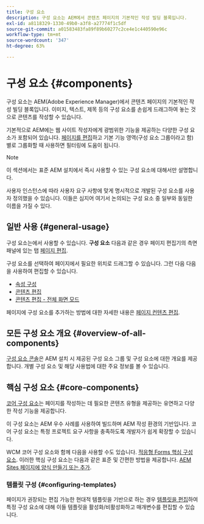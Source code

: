 ```yaml
---
title: 구성 요소
description: 구성 요소는 AEM에서 콘텐츠 페이지의 기본적인 작성 빌딩 블록입니다.
exl-id: a8118329-1330-49b0-a3f8-a27774f1c5df
source-git-commit: a01583483fa89f89b60277c2ce4e1c440590e96c
workflow-type: tm+mt
source-wordcount: '347'
ht-degree: 63%

---
```


# 구성 요소 {#components}

구성 요소는 AEM(Adobe Experience Manager)에서 콘텐츠 페이지의 기본적인 작성 빌딩 블록입니다. 이미지, 텍스트, 제목 등의 구성 요소를 손쉽게 드래그하여 놓는 것으로 콘텐츠를 작성할 수 있습니다.

기본적으로 AEM에는 웹 사이트 작성자에게 광범위한 기능을 제공하는 다양한 구성 요소가 포함되어 있습니다. [페이지를 편집](/help/sites-cloud/authoring/fundamentals/editing-content.md)하고 기본 기능 영역(구성 요소 그룹이라고 함)별로 그룹화할 때 사용하면 필터링에 도움이 됩니다.

>[!NOTE]
>
>이 섹션에서는 표준 AEM 설치에서 즉시 사용할 수 있는 구성 요소에 대해서만 설명합니다.
>
>사용자 인스턴스에 따라 사용자 요구 사항에 맞게 명시적으로 개발된 구성 요소를 사용자 정의했을 수 있습니다. 이들은 심지어 여기서 논의되는 구성 요소 중 일부와 동일한 이름을 가질 수 있다.

## 일반 사용 {#general-usage}

구성 요소는에서 사용할 수 있습니다. **구성 요소** 다음과 같은 경우 페이지 편집기의 측면 패널에 있는 탭 [페이지 편집](/help/sites-cloud/authoring/fundamentals/editing-content.md).

구성 요소를 선택하여 페이지에서 필요한 위치로 드래그할 수 있습니다. 그런 다음 다음을 사용하여 편집할 수 있습니다.

* [속성 구성](/help/sites-cloud/authoring/fundamentals/page-properties.md)
* [콘텐츠 편집](/help/sites-cloud/authoring/fundamentals/editing-content.md)
* [콘텐츠 편집 - 전체 화면 모드](/help/sites-cloud/authoring/fundamentals/editing-content.md#edit-content-full-screen-mode)

페이지에 구성 요소를 추가하는 방법에 대한 자세한 내용은 [페이지 컨텐츠 편집](/help/sites-cloud/authoring/fundamentals/editing-content.md).

## 모든 구성 요소 개요 {#overview-of-all-components}

[구성 요소 콘솔](/help/sites-cloud/authoring/features/components-console.md)은 AEM 설치 시 제공된 구성 요소 그룹 및 구성 요소에 대한 개요를 제공합니다. 개별 구성 요소 및 해당 사용법에 대한 주요 정보를 볼 수 있습니다.

## 핵심 구성 요소 {#core-components}

[코어 구성 요소](https://experienceleague.adobe.com/docs/experience-manager-core-components/using/introduction.html)는 페이지를 작성하는 데 필요한 콘텐츠 유형을 제공하는 유연하고 다양한 작성 기능을 제공합니다.

이 구성 요소는 AEM 우수 사례를 사용하여 빌드하며 AEM 작성 환경의 기반입니다. 코어 구성 요소는 특정 프로젝트 요구 사항을 충족하도록 개발자가 쉽게 확장할 수 있습니다.

WCM 코어 구성 요소와 함께 다음을 사용할 수도 있습니다. [적응형 Forms 핵심 구성 요소](https://experienceleague.adobe.com/docs/experience-manager-core-components/using/adaptive-forms/introduction.html?lang=en#features). 이러한 핵심 구성 요소는 다음과 같은 표준 및 간편한 방법을 제공합니다. [AEM Sites 페이지에 양식 만들기 또는 추가](/help/forms/create-or-add-an-adaptive-form-to-aem-sites-page.md).

### 템플릿 구성 {#configuring-templates}

페이지가 권장되는 편집 가능한 현대적 템플릿을 기반으로 하는 경우 [템플릿을 편집](/help/sites-cloud/authoring/features/templates.md)하여 특정 구성 요소에 대해 이들 템플릿을 활성화/비활성화하고 매개변수를 편집할 수 있습니다.
